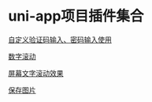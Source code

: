 # uni-app项目插件集合


[自定义验证码输入、密码输入使用](https://github.com/xiaowang1314/uniapp-plugin-collections/blob/master/markdowns/validecode.md)


[数字滚动](https://github.com/xiaowang1314/uniapp-plugin-collections/blob/master/markdowns/countUp.md)


[屏幕文字滚动效果](https://github.com/xiaowang1314/uniapp-plugin-collections/blob/master/markdowns/screenTextScroll.md)


[保存图片](https://github.com/xiaowang1314/uniapp-plugin-collections/blob/master/markdowns/screenTextScroll.md)
